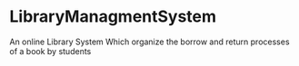# LibraryManagmentSystem
An online Library System Which organize the borrow and return processes of a book by students

